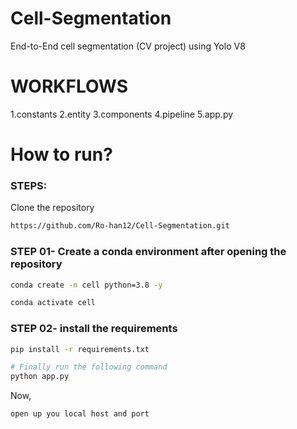 # Cell-Segmentation
End-to-End cell segmentation (CV project) using Yolo V8 

# WORKFLOWS
1.constants
2.entity
3.components
4.pipeline
5.app.py


# How to run?
### STEPS:

Clone the repository

```bash
https://github.com/Ro-han12/Cell-Segmentation.git
```
### STEP 01- Create a conda environment after opening the repository

```bash
conda create -n cell python=3.8 -y
```

```bash
conda activate cell
```


### STEP 02- install the requirements
```bash
pip install -r requirements.txt
```


```bash
# Finally run the following command
python app.py
```

Now,
```bash
open up you local host and port
```
